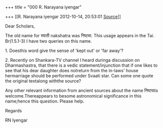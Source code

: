 +++
title = "000 R. Narayana iyengar"

+++
[[R. Narayana iyengar	2012-10-14, 20:53:01 [Source](https://groups.google.com/g/bvparishat/c/u3NHRw7BO4Y)]]



Dear Scholars,



The old name for स्वाती nakshatra was निष्ट्या. This usage appears in the Tai. Br(1.5.1-3) I have two queries on this name.

1\. Doesthis word give the sense of 'kept out' or 'far away'?

2\. Recently on Shankara-TV channel I heard duringa discussion on Dharmashastra, that there is a vedic statement/injunction that if one likes to see that his dear daughter does notreturn from the in-laws' house hermarriage should be performed under Svaati star. Can some one quote the original textalong withthe source?



Any other relevant information from ancient sources about the name निष्ट्याis welcome.Thereappears to besome astronomical significance in this name;hence this question. Please help.



Regards



RN Iyengar

